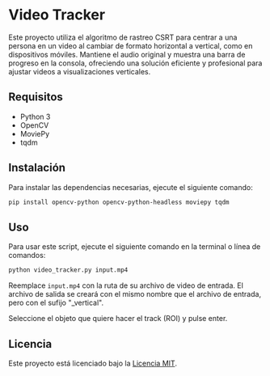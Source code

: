 # Video Tracker

Este proyecto utiliza el algoritmo de rastreo CSRT para centrar a una persona en un video al cambiar de formato horizontal a vertical, como en dispositivos móviles. Mantiene el audio original y muestra una barra de progreso en la consola, ofreciendo una solución eficiente y profesional para ajustar videos a visualizaciones verticales.

## Requisitos

- Python 3
- OpenCV
- MoviePy
- tqdm

## Instalación

Para instalar las dependencias necesarias, ejecute el siguiente comando:

```bash
pip install opencv-python opencv-python-headless moviepy tqdm
```

## Uso

Para usar este script, ejecute el siguiente comando en la terminal o línea de comandos:

```bash
python video_tracker.py input.mp4
```

Reemplace `input.mp4` con la ruta de su archivo de video de entrada. El archivo de salida se creará con el mismo nombre que el archivo de entrada, pero con el sufijo "_vertical".

Seleccione el objeto que quiere hacer el track (ROI) y pulse enter.



## Licencia

Este proyecto está licenciado bajo la [Licencia MIT](LICENSE).

